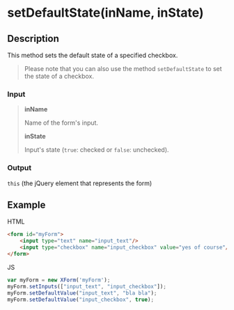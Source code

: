 # setDefaultState(inName, inState)

## Description

This method sets the default state of a specified checkbox.

> Please note that you can also use the method <code>setDefaultState</code> to set the state of a checkbox.

### Input

> **inName**
> 
> Name of the form's input.
> 
> **inState**
>
> Input's state (<code>true</code>: checked or <code>false</code>: unchecked).

### Output

<code>this</code> (the jQuery element that represents the form)

## Example

HTML

```HTML
<form id="myForm">
	<input type="text" name="input_text"/>
	<input type="checkbox" name="input_checkbox" value="yes of course"/>&nbsp;Yes of course
</form>
```

JS

```JavaScript
var myForm = new XForm('myForm');
myForm.setInputs(["input_text", "input_checkbox"]);
myForm.setDefaultValue("input_text", "bla bla");
myForm.setDefaultValue("input_checkbox", true);
```